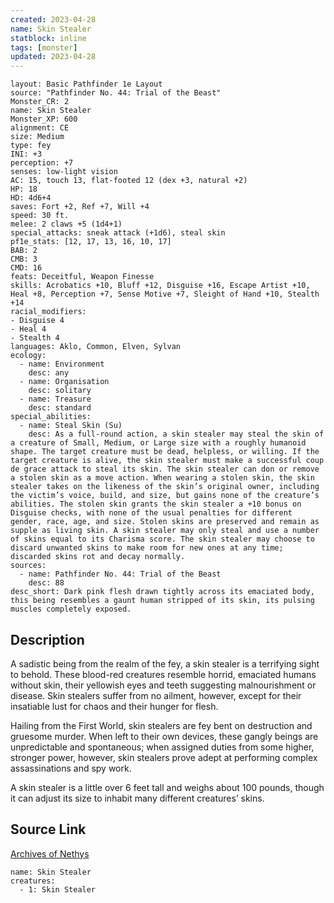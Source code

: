 ```yaml
---
created: 2023-04-28
name: Skin Stealer
statblock: inline
tags: [monster]
updated: 2023-04-28
---
```

```statblock
layout: Basic Pathfinder 1e Layout
source: "Pathfinder No. 44: Trial of the Beast"
Monster_CR: 2
name: Skin Stealer
Monster_XP: 600
alignment: CE
size: Medium
type: fey
INI: +3
perception: +7
senses: low-light vision
AC: 15, touch 13, flat-footed 12 (dex +3, natural +2)
HP: 18
HD: 4d6+4
saves: Fort +2, Ref +7, Will +4
speed: 30 ft.
melee: 2 claws +5 (1d4+1)
special_attacks: sneak attack (+1d6), steal skin
pf1e_stats: [12, 17, 13, 16, 10, 17]
BAB: 2
CMB: 3
CMD: 16
feats: Deceitful, Weapon Finesse
skills: Acrobatics +10, Bluff +12, Disguise +16, Escape Artist +10, Heal +8, Perception +7, Sense Motive +7, Sleight of Hand +10, Stealth +14
racial_modifiers:
- Disguise 4
- Heal 4
- Stealth 4
languages: Aklo, Common, Elven, Sylvan
ecology:
  - name: Environment
    desc: any
  - name: Organisation
    desc: solitary
  - name: Treasure
    desc: standard
special_abilities:
  - name: Steal Skin (Su)
    desc: As a full-round action, a skin stealer may steal the skin of a creature of Small, Medium, or Large size with a roughly humanoid shape. The target creature must be dead, helpless, or willing. If the target creature is alive, the skin stealer must make a successful coup de grace attack to steal its skin. The skin stealer can don or remove a stolen skin as a move action. When wearing a stolen skin, the skin stealer takes on the likeness of the skin’s original owner, including the victim’s voice, build, and size, but gains none of the creature’s abilities. The stolen skin grants the skin stealer a +10 bonus on Disguise checks, with none of the usual penalties for different gender, race, age, and size. Stolen skins are preserved and remain as supple as living skin. A skin stealer may only steal and use a number of skins equal to its Charisma score. The skin stealer may choose to discard unwanted skins to make room for new ones at any time; discarded skins rot and decay normally.
sources:
  - name: Pathfinder No. 44: Trial of the Beast
    desc: 88
desc_short: Dark pink flesh drawn tightly across its emaciated body, this being resembles a gaunt human stripped of its skin, its pulsing muscles completely exposed.
```
## Description
A sadistic being from the realm of the fey, a skin stealer is a terrifying sight to behold. These blood-red creatures resemble horrid, emaciated humans without skin, their yellowish eyes and teeth suggesting malnourishment or disease. Skin stealers suffer from no ailment, however, except for their insatiable lust for chaos and their hunger for flesh.

Hailing from the First World, skin stealers are fey bent on destruction and gruesome murder. When left to their own devices, these gangly beings are unpredictable and spontaneous; when assigned duties from some higher, stronger power, however, skin stealers prove adept at performing complex assassinations and spy work.

A skin stealer is a little over 6 feet tall and weighs about 100 pounds, though it can adjust its size to inhabit many different creatures’ skins.
## Source Link
[Archives of Nethys](https://aonprd.com/MonsterDisplay.aspx?ItemName=Skin%20Stealer)
```encounter-table
name: Skin Stealer
creatures:
  - 1: Skin Stealer
```
